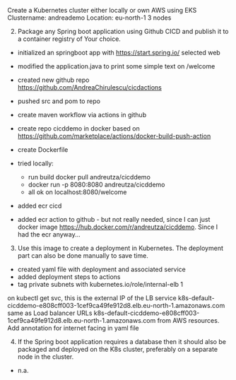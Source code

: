 
Create a Kubernetes cluster either locally or own AWS using EKS
Clustername: andreademo
Location: eu-north-1
3 nodes

2. Package any Spring boot application using Github CICD and publish it to a container
registry of Your choice.
  - initialized an springboot app with https://start.spring.io/ selected web
  - modified the application.java to print some simple text on /welcome
  - created new github repo https://github.com/AndreaChirulescu/cicdactions
  - pushed src and pom to repo
  - create maven workflow via actions in github
  - create repo cicddemo in docker based on https://github.com/marketplace/actions/docker-build-push-action
  - create Dockerfile

  - tried locally:
    - run build docker pull andreutza/cicddemo
    - docker run -p 8080:8080 andreutza/cicddemo
    - all ok on localhost:8080/welcome
   
  - added ecr cicd
  - added ecr action to github - but not really needed, since I can just docker image https://hub.docker.com/r/andreutza/cicddemo. Since I had the ecr anyway...



3. Use this image to create a deployment in Kubernetes. The deployment part can also be
done manually to save time.
  - created yaml file with deployment and associated service
  - added deployment steps to actions
  - tag private subnets with kubernetes.io/role/internal-elb 1

on kubectl get svc, this is the external IP of the LB service
k8s-default-cicddemo-e808cff003-1cef9ca49fe912d8.elb.eu-north-1.amazonaws.com
same as 
Load balancer URLs
k8s-default-cicddemo-e808cff003-1cef9ca49fe912d8.elb.eu-north-1.amazonaws.com
from AWS resources.
Add annotation for internet facing in yaml file

    
4. If the Spring boot application requires a database then it should also be packaged and
deployed on the K8s cluster, preferably on a separate node in the cluster.
  - n.a.



